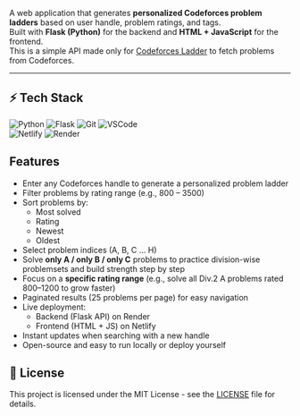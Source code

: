 A web application that generates **personalized Codeforces problem ladders** based on user handle, problem ratings, and tags.  
Built with **Flask (Python)** for the backend and **HTML + JavaScript** for the frontend.  
This is a simple API made only for [Codeforces Ladder](https://aesthetic-fenglisu-f5a976.netlify.app/) to fetch problems from Codeforces.

---

## ⚡ Tech Stack

![Python](https://img.shields.io/badge/Python-3776AB?style=for-the-badge&logo=python&logoColor=white)
![Flask](https://img.shields.io/badge/Flask-000000?style=for-the-badge&logo=flask&logoColor=white)
![Git](https://img.shields.io/badge/Git-F05032?style=for-the-badge&logo=git&logoColor=white)
![VSCode](https://img.shields.io/badge/VSCode-0078d7?style=for-the-badge&logo=visual%20studio%20code&logoColor=white)  
![Netlify](https://img.shields.io/badge/Netlify-00C7B7?style=for-the-badge&logo=netlify&logoColor=white)
![Render](https://img.shields.io/badge/Render-46E3B7?style=for-the-badge&logo=render&logoColor=black)

## Features

- Enter any Codeforces handle to generate a personalized problem ladder  
- Filter problems by rating range (e.g., 800 – 3500)  
- Sort problems by:
  - Most solved  
  - Rating  
  - Newest  
  - Oldest  
- Select problem indices (A, B, C … H)  
-  Solve **only A / only B / only C** problems to practice division-wise problemsets and build strength step by step  
-  Focus on a **specific rating range** (e.g., solve all Div.2 A problems rated 800–1200 to grow faster)  
- Paginated results (25 problems per page) for easy navigation  
- Live deployment:
  - Backend (Flask API) on Render  
  - Frontend (HTML + JS) on Netlify  
- Instant updates when searching with a new handle  
- Open-source and easy to run locally or deploy yourself

## 📜 License
This project is licensed under the MIT License - see the [LICENSE](frontend/LICENSE) file for details.


